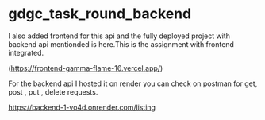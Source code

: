 # gdgc_task_round_backend
I also added frontend for this api and the fully deployed project with backend api mentionded is here.This is the assignment with frontend integrated.

(https://frontend-gamma-flame-16.vercel.app/)


For the backend api I hosted it on render you can check on postman for get, post , put , delete requests. 

https://backend-1-vo4d.onrender.com/listing


